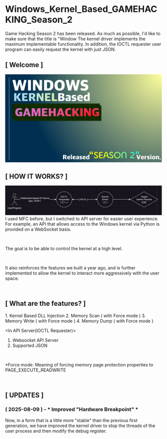 # Windows_Kernel_Based_GAMEHACKING_Season_2
Game Hacking Season 2 has been released.  As much as possible, I'd like to make sure that the title is "Window The kernel driver implements the maximum implementable functionality.  In addition, the IOCTL requester user program can easily request the kernel with just JSON.

## [ Welcome ]
![initial](https://github.com/lastime1650/Windows_Kernel_Based_GAMEHACKING_Season_2/blob/main/Images/Windows_KernelBased_GAMEHACK_LOGO.png)

## [ HOW IT WORKS? ]
![initial](https://github.com/lastime1650/Windows_Kernel_Based_GAMEHACKING_Season_2/blob/main/Images/SimpleArch.png)
I used MFC before, but I switched to API server for easier user experience.
For example, an API that allows access to the Windows kernel via Python is provided on a WebSocket basis.

<br>

The goal is to be able to control the kernel at a high level.

<br>

It also reinforces the features we built a year ago, and is further implemented to allow the kernel to interact more aggressively with the user space.

<br>

## [ What are the features? ] 

<In Kernel>
1. Kernel Based DLL Injection
2. Memory Scan ( with Force mode )
3. Memory Write ( with Force mode )
4. Memory Dump ( with Force mode )

<br>

<In API Server(IOCTL Requester)>
1. Websocket API Server
2. Supported JSON

<br>

*Force mode: Meaning of forcing memory page protection properties to PAGE_EXECUTE_READWRITE

<br>

## [ UPDATES ]

### ( 2025-08-09 ) - * Improved "Hardware Breakpoint" *
Now, in a form that is a little more "stable" than the previous first generation, we have improved the kernel driver to stop the threads of the user process and then modify the debug register.
